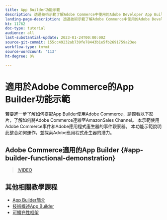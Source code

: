 ```yaml
---
title: App Builder功能示範
description: 透過技術示範了解Adobe Commerce中使用的Adobe Developer App Builder
landing-page-description: 透過技術示範了解Adobe Commerce中使用的Adobe Developer App Builder
kt: 11762
doc-type: tutorial
audience: all
last-substantial-update: 2023-01-24T00:00:00Z
source-git-commit: 155cc49232ab739fe78443b1e5fb2691759a23ee
workflow-type: tm+mt
source-wordcount: '113'
ht-degree: 0%

---
```



# 適用於Adobe Commerce的App Builder功能示範

若要進一步了解如何搭配App Builder使用Adobe Commerce，請觀看以下影片，了解如何將Adobe Commerce連線至AmazonSales Channel。 本示範使用Adobe Commerce事件和Adobe應用程式產生器的事件觀察器。 本功能示範說明此整合如何運作，並探索Adobe應用程式產生器的潛力。

## Adobe Commerce適用的App Builder {#app-builder-functional-demonstration}

>[!VIDEO](https://video.tv.adobe.com/v/3413502)


## 其他相關教學課程

- [App Builder簡介](../app-builder/introduction-to-app-builder.md)
- [技術概述App Builder](../app-builder/app-builder-technical-overview.md)
- [可擴充性框架](../app-builder/extensibility-framework-commerce-eventing.md)